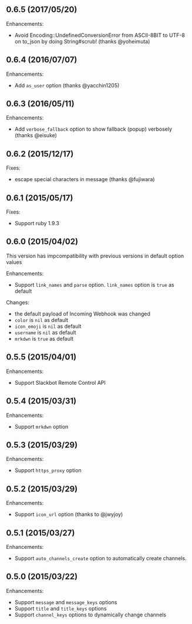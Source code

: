 ## 0.6.5 (2017/05/20)

Enhancements:

* Avoid Encoding::UndefinedConversionError from ASCII-8BIT to UTF-8 on to_json by doing String#scrub! (thanks @yoheimuta)

## 0.6.4 (2016/07/07)

Enhancements:

* Add `as_user` option (thanks @yacchin1205)

## 0.6.3 (2016/05/11)

Enhancements:

* Add `verbose_fallback` option to show fallback (popup) verbosely (thanks @eisuke)

## 0.6.2 (2015/12/17)

Fixes:

* escape special characters in message (thanks @fujiwara)

## 0.6.1 (2015/05/17)

Fixes:

* Support ruby 1.9.3

## 0.6.0 (2015/04/02)

This version has impcompatibility with previous versions in default option values

Enhancements:

* Support `link_names` and `parse` option. `link_names` option is `true` as default

Changes:

* the default payload of Incoming Webhook was changed
* `color` is `nil` as default
* `icon_emoji` is `nil` as default
* `username` is `nil` as default
* `mrkdwn` is `true` as default

## 0.5.5 (2015/04/01)

Enhancements:

* Support Slackbot Remote Control API

## 0.5.4 (2015/03/31)

Enhancements:

* Support `mrkdwn` option

## 0.5.3 (2015/03/29)

Enhancements:

* Support `https_proxy` option

## 0.5.2 (2015/03/29)

Enhancements:

* Support `icon_url` option (thanks to @jwyjoy)

## 0.5.1 (2015/03/27)

Enhancements:

* Support `auto_channels_create` option to automatically create channels.

## 0.5.0 (2015/03/22)

Enhancements:

* Support `message` and `message_keys` options
* Support `title` and `title_keys` options
* Support `channel_keys` options to dynamically change channels

